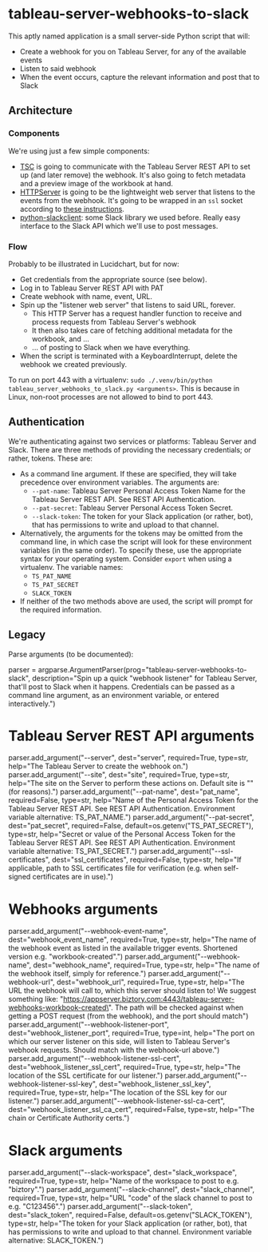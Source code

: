 # tableau-server-webhooks-to-slack
This aptly named application is a small server-side Python script that will:

* Create a webhook for you on Tableau Server, for any of the available events
* Listen to said webhook
* When the event occurs, capture the relevant information and post that to Slack

## Architecture

### Components

We're using just a few simple components:

* [TSC](https://github.com/tableau/server-client-python) is going to communicate with the Tableau Server REST API to set up (and later remove) the webhook. It's also going to fetch metadata and a preview image of the workbook at hand.
* [HTTPServer](https://docs.python.org/3/library/http.server.html) is going to be the lightweight web server that listens to the events from the webhook. It's going to be wrapped in an `ssl` socket according to [these instructions](https://blog.anvileight.com/posts/simple-python-http-server/).
* [python-slackclient](https://github.com/slackapi/python-slackclient): some Slack library we used before. Really easy interface to the Slack API which we'll use to post messages.

### Flow

Probably to be illustrated in Lucidchart, but for now:

* Get credentials from the appropriate source (see below).
* Log in to Tableau Server REST API with PAT
* Create webhook with name, event, URL.
* Spin up the "listener web server" that listens to said URL, forever.
  * This HTTP Server has a request handler function to receive and process requests from Tableau Server's webhook
  * It then also takes care of fetching additional metadata for the workbook, and ...
  * ... of posting to Slack when we have everything.
* When the script is terminated with a KeyboardInterrupt, delete the webhook we created previously.

To run on port 443 with a virtualenv: `sudo ./.venv/bin/python tableau_server_webhooks_to_slack.py <arguments>`. This is because in Linux, non-root processes are not allowed to bind to port 443.

## Authentication

We're authenticating against two services or platforms: Tableau Server and Slack. There are three methods of providing the necessary credentials; or rather, tokens. These are:

* As a command line argument. If these are specified, they will take precedence over environment variables. The arguments are:
  * `--pat-name`: Tableau Server Personal Access Token Name for the Tableau Server REST API. See REST API Authentication.
  * `--pat-secret`: Tableau Server Personal Access Token Secret.
  * `--slack-token`: The token for your Slack application (or rather, bot), that has permissions to write and upload to that channel.
* Alternatively, the arguments for the tokens may be omitted from the command line, in which case the script will look for these environment variables (in the same order). To specify these, use the appropriate syntax for your operating system. Consider `export` when using a virtualenv. The variable names:
  * `TS_PAT_NAME`
  * `TS_PAT_SECRET`
  * `SLACK_TOKEN`  
* If neither of the two methods above are used, the script will prompt for the required information.

## Legacy

Parse arguments (to be documented):

parser = argparse.ArgumentParser(prog="tableau-server-webhooks-to-slack", description="Spin up a quick \"webhook listener\" for Tableau Server, that'll post to Slack when it happens. Credentials can be passed as a command line argument, as an environment variable, or entered interactively.")
# Tableau Server REST API arguments
parser.add_argument("--server", dest="server", required=True, type=str, help="The Tableau Server to create the webhook on.")
parser.add_argument("--site", dest="site", required=True, type=str, help="The site on the Server to perform these actions on. Default site is \"\" (for reasons).")
parser.add_argument("--pat-name", dest="pat_name", required=False, type=str, help="Name of the Personal Access Token for the Tableau Server REST API. See REST API Authentication. Environment variable alternative: TS_PAT_NAME.")
parser.add_argument("--pat-secret", dest="pat_secret", required=False, default=os.getenv("TS_PAT_SECRET"), type=str, help="Secret or value of the Personal Access Token for the Tableau Server REST API. See REST API Authentication. Environment variable alternative: TS_PAT_SECRET.")
parser.add_argument("--ssl-certificates", dest="ssl_certificates", required=False, type=str, help="If applicable, path to SSL certificates file for verification (e.g. when self-signed certificates are in use).")
# Webhooks arguments
parser.add_argument("--webhook-event-name", dest="webhook_event_name", required=True, type=str, help="The name of the webhook event as listed in the available trigger events. Shortened version e.g. \"workbook-created\".")
parser.add_argument("--webhook-name", dest="webhook_name", required=True, type=str, help="The name of the webhook itself, simply for reference.")
parser.add_argument("--webhook-url", dest="webhook_url", required=True, type=str, help="The URL the webhook will call to, which this server should listen to! We suggest something like: \"https://appserver.biztory.com:4443/tableau-server-webhooks-workbook-created\". The path will be checked against when getting a POST request (from the webhook), and the port should match")
parser.add_argument("--webhook-listener-port", dest="webhook_listener_port", required=True, type=int, help="The port on which our server listener on this side, will listen to Tableau Server's webhook requests. Should match with the webhook-url above.")
parser.add_argument("--webhook-listener-ssl-cert", dest="webhook_listener_ssl_cert", required=True, type=str, help="The location of the SSL certificate for our listener.")
parser.add_argument("--webhook-listener-ssl-key", dest="webhook_listener_ssl_key", required=True, type=str, help="The location of the SSL key for our listener.")
parser.add_argument("--webhook-listener-ssl-ca-cert", dest="webhook_listener_ssl_ca_cert", required=False, type=str, help="The chain or Certificate Authority certs.")
# Slack arguments
parser.add_argument("--slack-workspace", dest="slack_workspace", required=True, type=str, help="Name of the workspace to post to e.g. \"biztory\".")
parser.add_argument("--slack-channel", dest="slack_channel", required=True, type=str, help="URL \"code\" of the slack channel to post to e.g. \"C123456\".")
parser.add_argument("--slack-token", dest="slack_token", required=False, default=os.getenv("SLACK_TOKEN"), type=str, help="The token for your Slack application (or rather, bot), that has permissions to write and upload to that channel. Environment variable alternative: SLACK_TOKEN.")
